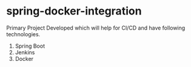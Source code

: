 # spring-docker-integration

Primary Project Developed which will help for CI/CD and have following technologies.

1. Spring Boot
2. Jenkins
3. Docker
